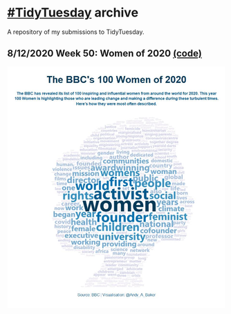 # [#TidyTuesday](https://github.com/rfordatascience/tidytuesday) archive
A repository of my submissions to TidyTuesday.

## 8/12/2020 Week 50: Women of 2020 [(code)](https://github.com/AndyABaker/TidyTuesday/blob/master/2020_week50_bbcwomen.R)
![BBCWomen2020](https://github.com/AndyABaker/TidyTuesday/blob/master/2020_week50_bbcwomen.jpeg)
